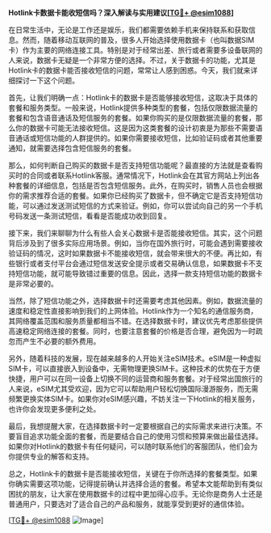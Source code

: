 **Hotlink卡数据卡能收短信吗？深入解读与实用建议[[TG💪+ @esim1088](https://t.me/s/esim1088)]**

在日常生活中，无论是工作还是娱乐，我们都需要依赖手机来保持联系和获取信息。然而，随着移动互联网的普及，很多人开始选择使用数据卡（也叫数据SIM卡）作为主要的网络连接工具。特别是对于经常出差、旅行或者需要多设备联网的人来说，数据卡无疑是一个非常方便的选择。不过，关于数据卡的功能，尤其是Hotlink卡的数据卡能否接收短信的问题，常常让人感到困惑。今天，我们就来详细探讨一下这个问题。

首先，让我们明确一点：Hotlink卡的数据卡是否能够接收短信，这取决于具体的套餐和服务类型。一般来说，Hotlink提供多种类型的套餐，包括仅限数据流量的套餐和包含语音通话及短信服务的套餐。如果你购买的是仅限数据流量的套餐，那么你的数据卡可能无法接收短信。这是因为这类套餐的设计初衷是为那些不需要语音通话或短信功能的人群提供的。如果你需要接收短信，比如验证码或者其他重要通知，就需要选择包含短信服务的套餐。

那么，如何判断自己购买的数据卡是否支持短信功能呢？最直接的方法就是查看购买时的合同或者联系Hotlink客服。通常情况下，Hotlink会在其官方网站上列出各种套餐的详细信息，包括是否包含短信服务。此外，在购买时，销售人员也会根据你的需求推荐合适的套餐。如果你已经购买了数据卡，但不确定它是否支持短信功能，可以通过发送测试短信的方式来验证。例如，你可以尝试向自己的另一个手机号码发送一条测试短信，看看是否能成功收到回复。

接下来，我们来聊聊为什么有些人会关心数据卡是否能接收短信。其实，这个问题背后涉及到了很多实际应用场景。例如，当你在国外旅行时，可能会遇到需要接收验证码的情况，这时如果数据卡不能接收短信，就会带来很大的不便。再比如，有些银行或者支付平台会通过短信发送安全提示或者交易确认信息，如果数据卡不支持短信功能，就可能导致错过重要的信息。因此，选择一款支持短信功能的数据卡是非常必要的。

当然，除了短信功能之外，选择数据卡时还需要考虑其他因素。例如，数据流量的速度和稳定性直接影响到我们的上网体验。Hotlink作为一个知名的通信服务商，其网络覆盖范围和服务质量都相当不错。在选择数据卡时，建议优先考虑那些提供高速稳定网络连接的套餐。同时，也要注意套餐的价格是否合理，避免因为一时疏忽而产生不必要的额外费用。

另外，随着科技的发展，现在越来越多的人开始关注eSIM技术。eSIM是一种虚拟SIM卡，可以直接嵌入到设备中，无需物理更换SIM卡。这种技术的优势在于方便快捷，用户可以在同一设备上切换不同的运营商和服务套餐。对于经常出国旅行的人来说，eSIM尤其受欢迎，因为它可以帮助用户轻松切换国际漫游服务，而无需频繁更换实体SIM卡。如果你对eSIM感兴趣，不妨关注一下Hotlink的相关服务，也许你会发现更多便利之处。

最后，我想提醒大家，在选择数据卡时一定要根据自己的实际需求来进行决策。不要盲目追求功能全面的套餐，而是要结合自己的使用习惯和预算来做出最佳选择。如果你对Hotlink的数据卡有任何疑问，可以随时联系他们的客服团队，他们会为你提供专业的解答和支持。

总之，Hotlink卡的数据卡是否能接收短信，关键在于你所选择的套餐类型。如果你确实需要这项功能，记得提前确认并选择合适的套餐。希望本文能帮助到有类似困扰的朋友，让大家在使用数据卡的过程中更加得心应手。无论你是商务人士还是普通用户，只要选对了适合自己的产品和服务，就能享受到更好的通信体验。

[[TG💪+ @esim1088](https://t.me/s/esim1088) ![Image](https://i.postimg.cc/4NQfJmqS/Snipaste-2025-05-13-00-14-12.png)]